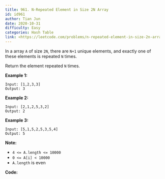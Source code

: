 ```yaml
---
title: 961. N-Repeated Element in Size 2N Array
id: id961
author: Tian Jun
date: 2020-10-31
difficulty: Easy
categories: Hash Table
link: <https://leetcode.com/problems/n-repeated-element-in-size-2n-array/description/>
---
```


In a array `A` of size `2N`, there are `N+1` unique elements, and exactly one
of these elements is repeated `N` times.

Return the element repeated `N` times.



**Example 1:**
            
	Input: [1,2,3,3]    
	Output: 3    

**Example 2:**
            
	Input: [2,1,2,5,3,2]    
	Output: 2    

**Example 3:**
            
	Input: [5,1,5,2,5,3,5,4]    
	Output: 5    



**Note:**

  * `4 <= A.length <= 10000`
  * `0 <= A[i] < 10000`
  * `A.length` is even


**Code:**
